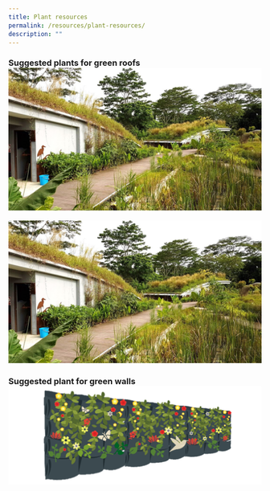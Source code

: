 ```yaml
---
title: Plant resources
permalink: /resources/plant-resources/
description: ""
---
```



### **Suggested plants for green roofs**[![](/images/Skyrise%20Greenery/Kranji.jpg)](/files/Plant%20resources/suggested%20plant%20species%20for%20green%20roofs.pdf)

<img style="width:600px" src="/images/Skyrise%20Greenery/Kranji.jpg">

### **Suggested plant  for green walls** [![](/images/Graphics/pocket-green-wall-enhanced.png)](/files/Plant%20resources/suggested%20plant%20species%20for%20green%20walls.pdf)